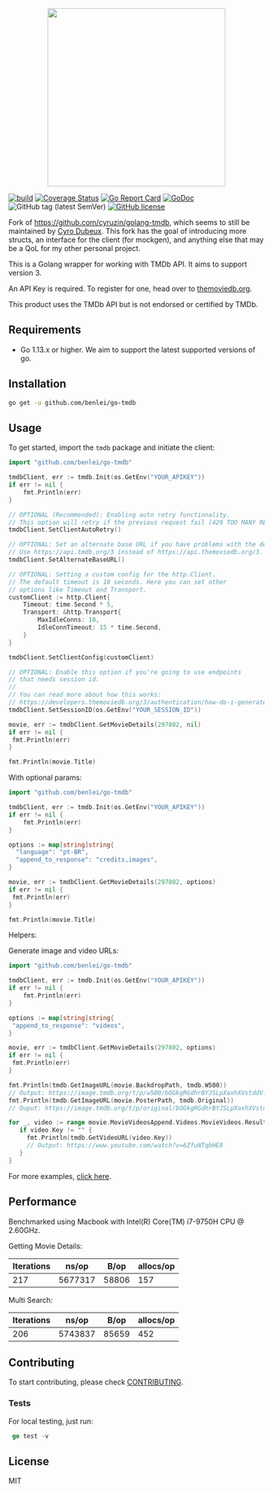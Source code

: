 <p align="center"><img src="./img/logo.png" width="350"></p>

[![build](https://github.com/benlei/go-tmdb/actions/workflows/build.yml/badge.svg?branch=main)](https://github.com/benlei/go-tmdb/actions/workflows/build.yml) [![Coverage Status](https://coveralls.io/repos/github/benlei/go-tmdb/badge.svg?branch=main&service=github)](https://coveralls.io/github/benlei/go-tmdb?branch=main) [![Go Report Card](https://goreportcard.com/badge/github.com/benlei/go-tmdb)](https://goreportcard.com/report/github.com/benlei/go-tmdb) [![GoDoc](https://godoc.org/github.com/benlei/go-tmdb?status.svg)](https://godoc.org/github.com/benlei/go-tmdb) ![GitHub tag (latest SemVer)](https://img.shields.io/github/v/tag/benlei/go-tmdb) [![GitHub license](https://img.shields.io/github/license/Naereen/StrapDown.js.svg)](https://github.com/Naereen/StrapDown.js/blob/master/LICENSE)

Fork of https://github.com/cyruzin/golang-tmdb, which seems to still be maintained by [Cyro Dubeux](https://github.com/cyruzin).
This fork has the goal of introducing more structs, an interface for the client (for mockgen), and anything else that
may be a QoL for my other personal project.

This is a Golang wrapper for working with TMDb API. It aims to support version 3.

An API Key is required. To register for one, head over to [themoviedb.org](https://www.themoviedb.org/).

This product uses the TMDb API but is not endorsed or certified by TMDb.

## Requirements

- Go 1.13.x or higher. We aim to support the latest supported versions of go.

## Installation

```sh
go get -u github.com/benlei/go-tmdb
```

## Usage

To get started, import the `tmdb` package and initiate the client:

```go
import "github.com/benlei/go-tmdb"

tmdbClient, err := tmdb.Init(os.GetEnv("YOUR_APIKEY"))
if err != nil {
    fmt.Println(err)
}

// OPTIONAL (Recommended): Enabling auto retry functionality.
// This option will retry if the previous request fail (429 TOO MANY REQUESTS).
tmdbClient.SetClientAutoRetry()

// OPTIONAL: Set an alternate base URL if you have problems with the default one.
// Use https://api.tmdb.org/3 instead of https://api.themoviedb.org/3.
tmdbClient.SetAlternateBaseURL()

// OPTIONAL: Setting a custom config for the http.Client.
// The default timeout is 10 seconds. Here you can set other
// options like Timeout and Transport.
customClient := http.Client{
    Timeout: time.Second * 5,
    Transport: &http.Transport{
        MaxIdleConns: 10,
        IdleConnTimeout: 15 * time.Second,
    }
}

tmdbClient.SetClientConfig(customClient)

// OPTIONAL: Enable this option if you're going to use endpoints
// that needs session id.
//
// You can read more about how this works:
// https://developers.themoviedb.org/3/authentication/how-do-i-generate-a-session-id
tmdbClient.SetSessionID(os.GetEnv("YOUR_SESSION_ID"))

movie, err := tmdbClient.GetMovieDetails(297802, nil)
if err != nil {
 fmt.Println(err)
}

fmt.Println(movie.Title)
```

With optional params:

```go
import "github.com/benlei/go-tmdb"

tmdbClient, err := tmdb.Init(os.GetEnv("YOUR_APIKEY"))
if err != nil {
    fmt.Println(err)
}

options := map[string]string{
  "language": "pt-BR",
  "append_to_response": "credits,images",
}

movie, err := tmdbClient.GetMovieDetails(297802, options)
if err != nil {
 fmt.Println(err)
}

fmt.Println(movie.Title)
```

Helpers:

Generate image and video URLs:

```go
import "github.com/benlei/go-tmdb"

tmdbClient, err := tmdb.Init(os.GetEnv("YOUR_APIKEY"))
if err != nil {
    fmt.Println(err)
}

options := map[string]string{
 "append_to_response": "videos",
}

movie, err := tmdbClient.GetMovieDetails(297802, options)
if err != nil {
 fmt.Println(err)
}

fmt.Println(tmdb.GetImageURL(movie.BackdropPath, tmdb.W500))
// Output: https://image.tmdb.org/t/p/w500/bOGkgRGdhrBYJSLpXaxhXVstddV.jpg
fmt.Println(tmdb.GetImageURL(movie.PosterPath, tmdb.Original))
// Ouput: https://image.tmdb.org/t/p/original/bOGkgRGdhrBYJSLpXaxhXVstddV.jpg

for _, video := range movie.MovieVideosAppend.Videos.MovieVideos.Results {
   if video.Key != "" {
	 fmt.Println(tmdb.GetVideoURL(video.Key))
     // Output: https://www.youtube.com/watch?v=6ZfuNTqbHE8
   }
}
```

For more examples, [click here](https://github.com/benlei/go-tmdb/tree/master/examples).

## Performance

Benchmarked using Macbook with Intel(R) Core(TM) i7-9750H CPU @ 2.60GHz.

Getting Movie Details:

| Iterations | ns/op   | B/op  | allocs/op |
|------------|---------|-------|-----------|
| 217        | 5677317 | 58806 | 157       |

Multi Search:

| Iterations | ns/op   | B/op  | allocs/op |
|------------|---------|-------|-----------|
| 206        | 5743837 | 85659 | 452       |

## Contributing

To start contributing, please check [CONTRIBUTING](https://github.com/benlei/go-tmdb/blob/master/CONTRIBUTING.md).

### Tests

For local testing, just run:

```go
 go test -v 
```

## License

MIT
